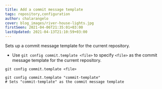 ```yaml
---
title: Add a commit message template
tags: repository,configuration
author: chalarangelo
cover: blog_images/river-house-lights.jpg
firstSeen: 2021-04-06T21:35:01+03:00
lastUpdated: 2021-04-13T21:10:59+03:00
---
```


Sets up a commit message template for the current repository.

- Use `git config commit.template <file>` to specify `<file>` as the commit message template for the current repository.

```shell
git config commit.template <file>
```

```shell
git config commit.template "commit-template"
# Sets "commit-template" as the commit message template
```
